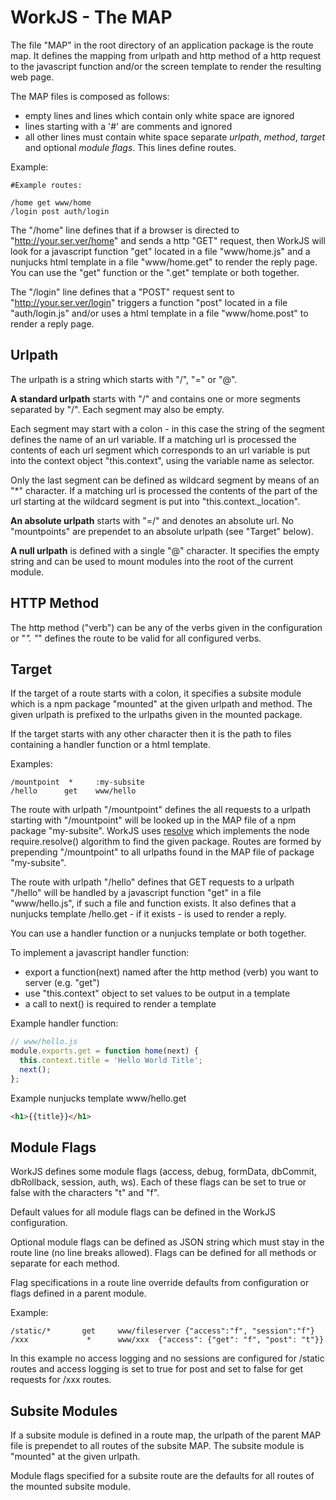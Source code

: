 # WorkJS - The MAP

The file "MAP" in the root directory of an application package is the route map. 
It defines the mapping from urlpath and http method of a http request 
to the javascript function and/or the screen template to render the resulting web page.

The MAP files is composed as follows:

* empty lines and lines which contain only white space are ignored
* lines starting with a '#' are comments and ignored
* all other lines must contain white space separate *urlpath*, *method*, *target*
and optional *module flags*. This lines define routes.

Example:
~~~nohighlight
#Example routes:

/home get www/home
/login post auth/login
~~~
   
The "/home" line defines that if a browser is directed to "http://your.ser.ver/home"
and sends a http "GET" request, then WorkJS will look for a javascript
function "get" located in a file "www/home.js" and a nunjucks html template in a file
"www/home.get" to render the reply page. You can use the "get" function or
the ".get" template or both together.

The "/login" line defines that a "POST" request sent to "http://your.ser.ver/login"
triggers a function "post" located in a file "auth/login.js" and/or uses a html template
in a file "www/home.post" to render a reply page.

## Urlpath
The urlpath is a string which starts with "/", "=" or "@".

**A standard urlpath** starts with "/" and contains one or more segments separated by "/".
Each segment may also be empty.

Each segment may start with a colon - in this case the string of the segment defines 
the name of an url variable. If a matching url is processed the contents of each
url segment which corresponds to an url variable is put into the context object "this.context", 
using the variable name as selector.

Only the last segment can be defined as wildcard segment by means of an "*" character.
If a matching url is processed the contents of the part of the url starting at the 
wildcard segment is put into "this.context._location".

**An absolute urlpath** starts with "=/" and denotes an absolute url.
No "mountpoints" are prependet to an absolute urlpath (see "Target" below).

**A null urlpath** is defined with a single "@" character.
It specifies the empty string and can be used to mount modules into the root of the current module.

## HTTP Method

The http method ("verb") can be any of the verbs given in the configuration or "*".
"*" defines the route to be valid for all configured verbs.

## Target

If the target of a route starts with a colon, it specifies a subsite module which is a 
npm package "mounted" at the given urlpath and method. The given urlpath is prefixed to the urlpaths 
given in the mounted package.

If the target starts with any other character then it is the path to files containing 
a handler function or a html template.

Examples:
~~~nohighlight
/mountpoint  *     :my-subsite
/hello      get    www/hello
~~~

The route with urlpath "/mountpoint" defines the all requests to a urlpath starting 
with "/mountpoint" will be looked up in the MAP file of a npm package "my-subsite".
WorkJS uses [resolve](https://www.npmjs.com/package/resolve) 
which implements the node require.resolve() algorithm
to find the given package.
Routes are formed by prepending "/mountpoint" to all urlpaths found in the MAP file 
of package "my-subsite".

The route with urlpath "/hello" defines that GET requests to a urlpath "/hello"
will be handled by a javascript function "get" in a file "www/hello.js", 
if such a file and function exists.
It also defines that a nunjucks template /hello.get - if it exists - is used 
to render a reply.

You can use a handler function or a nunjucks template or both together.

To implement a javascript handler function:

* export a function(next) named after the http method (verb) you want to server (e.g. "get")
* use "this.context" object to set values to be output in a template
* a call to next() is required to render a template

Example handler function:
~~~javascript
// www/hello.js
module.exports.get = function home(next) {
  this.context.title = 'Hello World Title';
  next();
};
~~~

Example nunjucks template www/hello.get
~~~html
<h1>{{title}}</h1>
~~~


## Module Flags

WorkJS defines some module flags (access, debug, formData, dbCommit, dbRollback, session, auth, ws).
Each of these flags can be set to true or false with the characters "t" and "f".

Default values for all module flags can be defined in the WorkJS configuration.

Optional module flags can be defined as JSON string which must stay in the route line (no line breaks allowed).
Flags can be defined for all methods or separate for each method.

Flag specifications in a route line override defaults from configuration or flags defined in a parent module.

Example:
~~~nohighlight
/static/*       get     www/fileserver {"access":"f", "session":"f"}
/xxx             *      www/xxx  {"access": {"get": "f", "post": "t"}}
~~~

In this example no access logging and no sessions are configured for /static routes and
access logging is set to true for post and set to false for get requests for /xxx routes.

## Subsite Modules

If a subsite module is defined in a route map, the urlpath of the parent MAP file
is prependet to all routes of the subsite MAP. The subsite module is "mounted" 
at the given urlpath.

Module flags specified for a subsite route are the defaults for all routes of 
the mounted subsite module.

